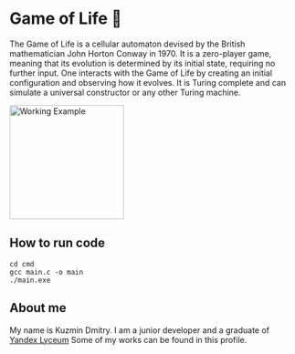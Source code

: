 # Game of Life 👾

The Game of Life is a cellular automaton devised by the British mathematician John Horton Conway in 1970. It is a zero-player game, meaning that its evolution is determined by its initial state, requiring no further input. One interacts with the Game of Life by creating an initial configuration and observing how it evolves. It is Turing complete and can simulate a universal constructor or any other Turing machine.

<img src="https://upload.wikimedia.org/wikipedia/commons/f/fb/I-Column.gif" alt="Working Example" width="200"/>

## How to run code

``` shell
cd cmd
gcc main.c -o main
./main.exe
```



## About me

My name is Kuzmin Dmitry. I am a junior developer and a graduate of [Yandex Lyceum](https://lyceum.yandex.ru/)
Some of my works can be found in this profile.

<!-- Email: dmitrykuzmineduhse@yandex.ru -->
